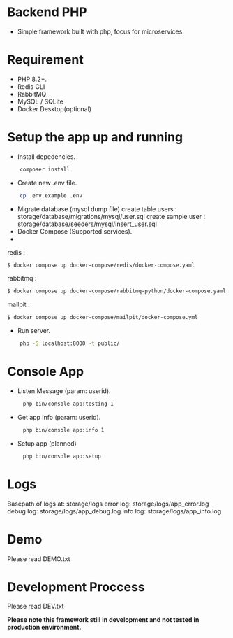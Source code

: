 # Backend PHP
- Simple framework built with php, focus for microservices.

# Requirement
- PHP 8.2+.
- Redis CLI
- RabbitMQ
- MySQL / SQLite
- Docker Desktop(optional)

# Setup the app up and running
- Install depedencies.
```bash
    composer install
```
- Create new .env file.
```bash
    cp .env.example .env
```
- Migrate database (mysql dump file)
create table users : storage/database/migrations/mysql/user.sql
create sample user : storage/database/seeders/mysql/insert_user.sql
- Docker Compose (Supported services).
- 
redis : 
```bash
$ docker compose up docker-compose/redis/docker-compose.yaml
```
rabbitmq :
```bash
$ docker compose up docker-compose/rabbitmq-python/docker-compose.yaml
```
mailpit :
```bash
$ docker compose up docker-compose/mailpit/docker-compose.yml
```
- Run server.
```bash
    php -S localhost:8000 -t public/
```

# Console App
- Listen Message (param: userid).
```bash
     php bin/console app:testing 1
```
- Get app info (param: userid).
```bash
     php bin/console app:info 1
```
- Setup app (planned)
```bash
     php bin/console app:setup
```

# Logs
Basepath of logs at: storage/logs
error log: storage/logs/app_error.log
debug log: storage/logs/app_debug.log
info log: storage/logs/app_info.log

# Demo
Please read DEMO.txt

# Development Proccess
Please read DEV.txt

**Please note this framework still in development and not tested in production environment.**